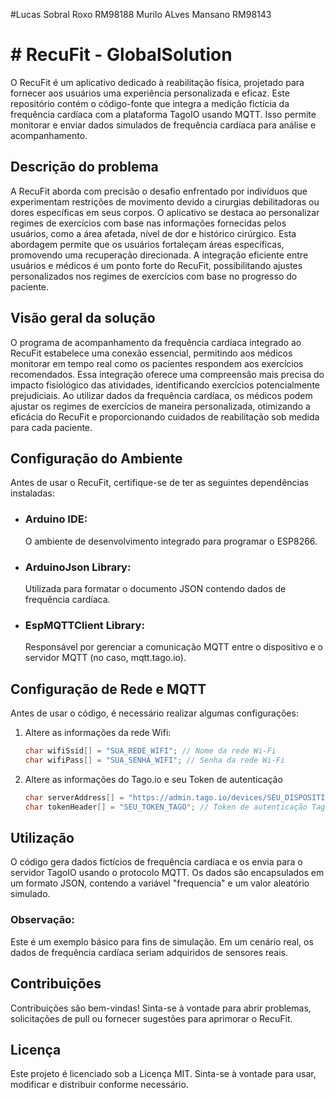#Lucas Sobral Roxo RM98188 Murilo ALves Mansano RM98143
<h1># RecuFit - GlobalSolution</h1>

O RecuFit é um aplicativo dedicado à reabilitação física, projetado para fornecer aos usuários uma experiência personalizada e eficaz. Este repositório contém o código-fonte que integra a medição fictícia da frequência cardíaca com a plataforma TagoIO usando MQTT. Isso permite monitorar e enviar dados simulados de frequência cardíaca para análise e acompanhamento.

<h2>Descrição do problema</h2>

A RecuFit aborda com precisão o desafio enfrentado por indivíduos que experimentam restrições de movimento devido a cirurgias debilitadoras ou dores específicas em seus corpos. O aplicativo se destaca ao personalizar regimes de exercícios com base nas informações fornecidas pelos usuários, como a área afetada, nível de dor e histórico cirúrgico. Esta abordagem permite que os usuários fortaleçam áreas específicas, promovendo uma recuperação direcionada. A integração eficiente entre usuários e médicos é um ponto forte do RecuFit, possibilitando ajustes personalizados nos regimes de exercícios com base no progresso do paciente.

<h2>Visão geral da solução</h2>

O programa de acompanhamento da frequência cardíaca integrado ao RecuFit estabelece uma conexão essencial, permitindo aos médicos monitorar em tempo real como os pacientes respondem aos exercícios recomendados. Essa integração oferece uma compreensão mais precisa do impacto fisiológico das atividades, identificando exercícios potencialmente prejudiciais. Ao utilizar dados da frequência cardíaca, os médicos podem ajustar os regimes de exercícios de maneira personalizada, otimizando a eficácia do RecuFit e proporcionando cuidados de reabilitação sob medida para cada paciente.

<h2>Configuração do Ambiente</h2>
Antes de usar o RecuFit, certifique-se de ter as seguintes dependências instaladas:

- <h3>Arduino IDE:</h3> O ambiente de desenvolvimento integrado para programar o ESP8266.
- <h3>ArduinoJson Library:</h3> Utilizada para formatar o documento JSON contendo dados de frequência cardíaca.
- <h3>EspMQTTClient Library:</h3> Responsável por gerenciar a comunicação MQTT entre o dispositivo e o servidor MQTT (no caso, mqtt.tago.io).

<h2>Configuração de Rede e MQTT</h2>
Antes de usar o código, é necessário realizar algumas configurações:

1. Altere as informações da rede Wifi:

   ```cpp
   char wifiSsid[] = "SUA_REDE_WIFI"; // Nome da rede Wi-Fi
   char wifiPass[] = "SUA_SENHA_WIFI"; // Senha da rede Wi-Fi

2. Altere as informações do Tago.io e seu Token de autenticação
   
   ```cpp
   char serverAddress[] = "https://admin.tago.io/devices/SEU_DISPOSITIVO"; // Endereço do servidor Tago.io
   char tokenHeader[] = "SEU_TOKEN_TAGO"; // Token de autenticação Tago.io

<h2>Utilização</h2>
O código gera dados fictícios de frequência cardíaca e os envia para o servidor TagoIO usando o protocolo MQTT. Os dados são encapsulados em um formato JSON, contendo a variável "frequencia" e um valor aleatório simulado.

<h3>Observação:</h3> Este é um exemplo básico para fins de simulação. Em um cenário real, os dados de frequência cardíaca seriam adquiridos de sensores reais.

<h2>Contribuições</h2>
Contribuições são bem-vindas! Sinta-se à vontade para abrir problemas, solicitações de pull ou fornecer sugestões para aprimorar o RecuFit.

<h2>Licença</h2>
Este projeto é licenciado sob a Licença MIT. Sinta-se à vontade para usar, modificar e distribuir conforme necessário.
